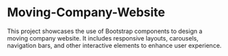 # Moving-Company-Website
This project showcases the use of Bootstrap components to design a moving company website. It includes responsive layouts, carousels, navigation bars, and other interactive elements to enhance user experience.
